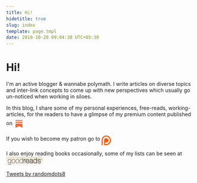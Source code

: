 ```yaml
---
title: Hi!
hidetitle: true
slug: index
template: page.tmpl
date: 2018-10-28 09:04:38 UTC+05:30
---
```


# Hi!
<div class="row">
    <div class="col-md-7">
		<p> I'm an active blogger & wannabe polymath. I write articles on diverse topics and inter-link concepts to come up with new perspectives which usually go un-noticed when working in siloes. </p>
		<p> In this blog, I share some of my personal experiences, free-reads, working-articles, for the readers to have a glimpse of my premium content published on<a href="https://substack.com/profile/66180015-hasanth"><img style="vertical-align: middle; max-width: 7%;" src="/images/substackicon.png"></a></p>
		<p> If you wish to become my patron go to  <a href="https://www.patreon.com/randomdots8"><img style="vertical-align: top; max-width: 5%;" src="/images/patreonicon.png"></a></p>
		<p> I also enjoy reading books occasionally, some of my lists can be seen at <a href="https://www.goodreads.com/user/show/73112556-random-dots" rel="nofollow"><img border="0" style="vertical-align: middle;" src="/images/goodreadsbadge.jpg"></a></p>
    </div>
    <div class="col-md-5">
    <a class="twitter-timeline" data-height="360" href="https://twitter.com/randomdots8?ref_src=twsrc%5Etfw">Tweets by randomdots8</a>
    <br>
    </div>
</div>























